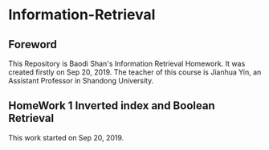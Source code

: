 # Information-Retrieval


## Foreword

This Repository is Baodi Shan's Information Retrieval Homework. It was created firstly on Sep 20, 2019. The teacher of this course is Jianhua Yin, an Assistant Professor in Shandong University.

## HomeWork 1  Inverted index and Boolean Retrieval

This work started on Sep 20, 2019. 





